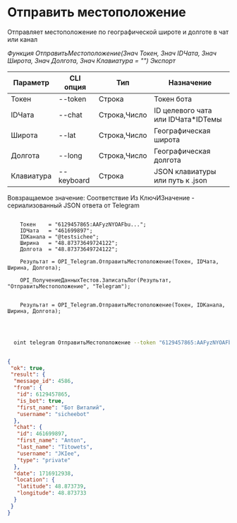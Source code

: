 ﻿---
sidebar_position: 8
---

# Отправить местоположение
 Отправляет местоположение по географической широте и долготе в чат или канал


*Функция ОтправитьМестоположение(Знач Токен, Знач IDЧата, Знач Широта, Знач Долгота, Знач Клавиатура = "") Экспорт*

  | Параметр | CLI опция | Тип | Назначение |
  |-|-|-|-|
  | Токен | --token | Строка | Токен бота |
  | IDЧата | --chat | Строка,Число | ID целевого чата или IDЧата*IDТемы |
  | Широта | --lat | Строка,Число | Географическая широта |
  | Долгота | --long | Строка,Число | Географическая долгота |
  | Клавиатура | --keyboard | Строка | JSON клавиатуры или путь к .json |

  
  Вовзращаемое значение:   Соответствие Из КлючИЗначение - сериализованный JSON ответа от Telegram

```bsl title="Пример кода"
	
    Токен    = "6129457865:AAFyzNYOAFbu...";
    IDЧата   = "461699897";
    IDКанала = "@testsichee";    
    Ширина   = "48.87373649724122";
    Долгота  = "48.87373649724122";
    
    Результат = OPI_Telegram.ОтправитьМестоположение(Токен, IDЧата, Ширина, Долгота);
    
    OPI_ПолучениеДанныхТестов.ЗаписатьЛог(Результат, "ОтправитьМестоположение", "Telegram"); 
    
    
    Результат = OPI_Telegram.ОтправитьМестоположение(Токен, IDКанала, Ширина, Долгота);

	
```

```sh title="Пример команд CLI"
    
  oint telegram ОтправитьМестоположение --token "6129457865:AAFyzNYOAFbu..." --chat "461699897" --lat %lat% --long "48.87373649724122" --keyboard %keyboard%

```


```json title="Результат"

{
 "ok": true,
 "result": {
  "message_id": 4586,
  "from": {
   "id": 6129457865,
   "is_bot": true,
   "first_name": "Бот Виталий",
   "username": "sicheebot"
  },
  "chat": {
   "id": 461699897,
   "first_name": "Anton",
   "last_name": "Titowets",
   "username": "JKIee",
   "type": "private"
  },
  "date": 1716912938,
  "location": {
   "latitude": 48.873739,
   "longitude": 48.873733
  }
 }
}

```
